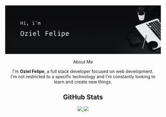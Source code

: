 ![Wallpaper](assets/my_wallpaper.png)

<div align="center">

About Me  

I'm **Oziel Felipe**, a full stack developer focused on web development.  
I'm not restricted to a specific technology and I'm constantly looking to learn and create new things.  

</div>

<h2 align="center">GitHub Stats</h2>
<div align="center">
  
  <a href="https://github.com/anuraghazra/github-readme-stats">
    <img src="https://github-readme-stats.vercel.app/api?username=oziel-fc&theme=dark&hide_rank=true&show_icons=true" height="180"/>
  </a>
  
  <a href="https://github.com/anuraghazra/github-readme-stats">
    <img src="https://github-readme-stats.vercel.app/api/top-langs/?username=oziel-fc&layout=donut&theme=dark" height="180"/>
  </a>

</div>


<!--
**oziel-fc/oziel-fc** is a ✨ _special_ ✨ repository because its `README.md` (this file) appears on your GitHub profile.

Here are some ideas to get you started:

- 🔭 I’m currently working on ...
- 🌱 I’m currently learning ...
- 👯 I’m looking to collaborate on ...
- 🤔 I’m looking for help with ...
- 💬 Ask me about ...
- 📫 How to reach me: ...
- 😄 Pronouns: ...
- ⚡ Fun fact: ...
-->
